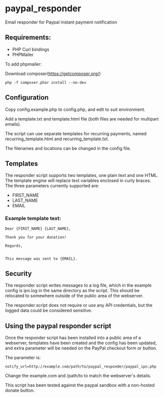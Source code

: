 # paypal_responder
Email responder for Paypal instant payment notification

## Requirements:
* PHP Curl bindings
* PHPMailer

To add phpmailer:

Download composer(https://getcomposer.org/)

```
php -f composer.phar install --no-dev
```

## Configuration

Copy config.example.php to config.php, and edit to suit environment.

Add a template.txt and template.html file (both files are needed for multipart emails).

The script can use separate templates for recurring payments, named 
recurring_template.html and recurring_template.txt.  

The filenames and locations can be changed in the config file.

## Templates

The responder script supports two templates, one plain text and one HTML.  The template engine will replace text variables enclosed in curly braces. The three parameters currently supported are:

* FIRST_NAME
* LAST_NAME
* EMAIL
 
### Example template text:

```
Dear {FIRST_NAME} {LAST_NAME},

Thank you for your donation!

Regards,


This message was sent to {EMAIL}.
```

## Security

The responder script writes messages to a log file, which in the example config is ipn.log in the same directory as the script.  This should be relocated to somewhere outside of the public area of the webserver.

The responder script does not require or use any API credentials, but the logged data could be considered sensitive.

## Using the paypal responder script

Once the responder script has been installed into a public area of a webserver, templates have been created and the config has been updated, and extra parameter will be needed on the PayPal checkout form or button.

The parameter is:

```
notify_url=http://example.com/path/to/paypal_responder/paypal_ipn.php
```

Change the example.com and /path/to to match the webserver's details.

This script has been tested against the paypal sandbox with a non-hosted donate button.
